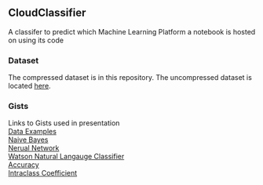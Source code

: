 ## CloudClassifier
A classifer to predict which Machine Learning Platform a notebook is hosted on using its code

### Dataset
The compressed dataset is in this repository. The uncompressed dataset is located [here](https://ibm.box.com/s/i8r8gw3j66m9khgrjgfr25e4fs1w6n3i).

### Gists
Links to Gists used in presentation  
[Data Examples](https://gist.github.com/PubChimps/c2d41285aee968be621e258508c35214)  
[Naive Bayes](https://gist.github.com/PubChimps/63fdf014308e7d570cba6dfaf0c5d5f6)  
[Nerual Network](https://gist.github.com/PubChimps/d3d24923d78c417b39f5228ed3638689)  
[Watson Natural Langauge Classifier](https://gist.github.com/PubChimps/d3b5a4ff7f20d151bb2495b05766240b)  
[Accuracy](https://gist.github.com/PubChimps/43e6b27c5bde60ac98b09d1787c0c4bf)  
[Intraclass Coefficient](https://gist.github.com/PubChimps/9db7ebeece8b0d21c23dedc9a9bae0a2)
